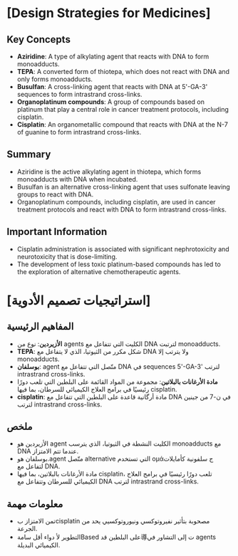 # [Design Strategies for Medicines]
## Key Concepts
* **Aziridine**: A type of alkylating agent that reacts with DNA to form monoadducts.
* **TEPA**: A converted form of thiotepa, which does not react with DNA and only forms monoadducts.
* **Busulfan**: A cross-linking agent that reacts with DNA at 5'-GA-3' sequences to form intrastrand cross-links.
* **Organoplatinum compounds**: A group of compounds based on platinum that play a central role in cancer treatment protocols, including cisplatin.
* **Cisplatin**: An organometallic compound that reacts with DNA at the N-7 of guanine to form intrastrand cross-links.

## Summary
* Aziridine is the active alkylating agent in thiotepa, which forms monoadducts with DNA when incubated.
* Busulfan is an alternative cross-linking agent that uses sulfonate leaving groups to react with DNA.
* Organoplatinum compounds, including cisplatin, are used in cancer treatment protocols and react with DNA to form intrastrand cross-links.

## Important Information
* Cisplatin administration is associated with significant nephrotoxicity and neurotoxicity that is dose-limiting.
* The development of less toxic platinum-based compounds has led to the exploration of alternative chemotherapeutic agents.

# [استراتيجيات تصميم الأدوية]
## المفاهيم الرئيسية
* **الأزيردين**: نوع من agents الكليت التي تتفاعل مع DNA لترتبت monoadducts.
* **TEPA**: شكل مكرر من الثيوتيا، الذي لا يتفاعل مع DNA ولا يترتب إلا monoadducts.
* **بوسلفان**: agent متّصل التي تتفاعل مع DNA في sequences 5'-GA-3' لترتب intrastrand cross-links.
* **مادة الأرغانات بالبلاتين**: مجموعة من المواد القائمة على البلطين التي تلعب دورًا رئيسيًا في برامج العلاج الكيميائي للسرطان، بما فيها cisplatin.
* **cisplatin**: مادة أرگانية قاعدة على البلطين التي تتفاعل مع DNA في ن-7 من جينين لترتب intrastrand cross-links.

## ملخص
* الأزيردين هو agent الكليت النشطة في الثيوتيا، الذي يترسب monoadducts مع DNA عندما تتم الامتزاز.
* بوسلفان هو.agent متّصل alternative التي تستخدم ομάج سلفونية كأمايلات لتفاعل مع DNA.
* مادة الأرغانات بالبلاتين، بما فيها cisplatin، تلعب دورًا رئيسيًا في برامج العلاج الكيميائي للسرطان وتتفاعل مع DNA لترتب intrastrand cross-links.

## معلومات مهمة
* تمن الامتزاز بcisplatin مصحوبة بتأثير نفيروتوكسي ونيوروتوكسيي يحد من الجرعة.
* التطوير لأ دواء أقل سامةBased على البلطين قد導ت إلى التشاور في agents الكيميائي البديلة.